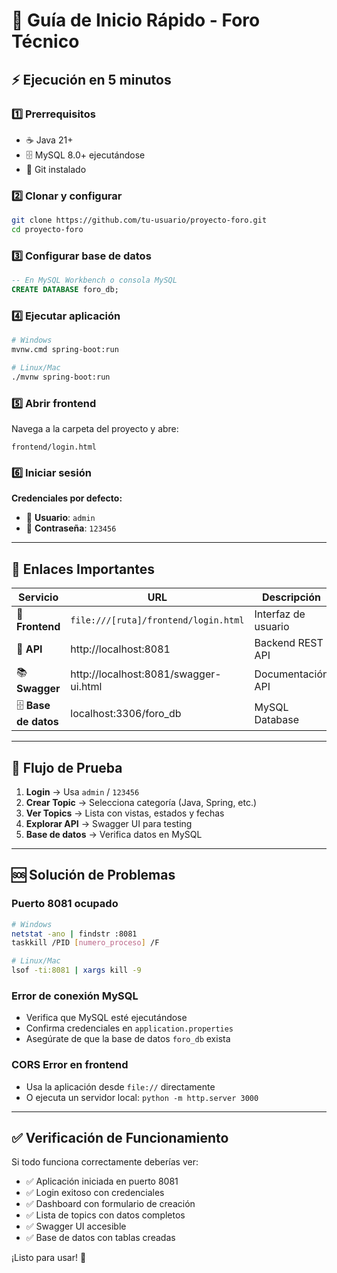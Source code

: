 # 🚀 Guía de Inicio Rápido - Foro Técnico

## ⚡ Ejecución en 5 minutos

### 1️⃣ Prerrequisitos
- ☕ Java 21+
- 🗄️ MySQL 8.0+ ejecutándose
- 🔧 Git instalado

### 2️⃣ Clonar y configurar
```bash
git clone https://github.com/tu-usuario/proyecto-foro.git
cd proyecto-foro
```

### 3️⃣ Configurar base de datos
```sql
-- En MySQL Workbench o consola MySQL
CREATE DATABASE foro_db;
```

### 4️⃣ Ejecutar aplicación
```bash
# Windows
mvnw.cmd spring-boot:run

# Linux/Mac  
./mvnw spring-boot:run
```

### 5️⃣ Abrir frontend
Navega a la carpeta del proyecto y abre:
```
frontend/login.html
```

### 6️⃣ Iniciar sesión
**Credenciales por defecto:**
- 👤 **Usuario**: `admin`
- 🔑 **Contraseña**: `123456`

---

## 🔗 Enlaces Importantes

| Servicio | URL | Descripción |
|----------|-----|-------------|
| 🎨 **Frontend** | `file:///[ruta]/frontend/login.html` | Interfaz de usuario |
| 🔧 **API** | http://localhost:8081 | Backend REST API |
| 📚 **Swagger** | http://localhost:8081/swagger-ui.html | Documentación API |
| 🗄️ **Base de datos** | localhost:3306/foro_db | MySQL Database |

---

## 🎯 Flujo de Prueba

1. **Login** → Usa `admin` / `123456`
2. **Crear Topic** → Selecciona categoría (Java, Spring, etc.)
3. **Ver Topics** → Lista con vistas, estados y fechas
4. **Explorar API** → Swagger UI para testing
5. **Base de datos** → Verifica datos en MySQL

---

## 🆘 Solución de Problemas

### Puerto 8081 ocupado
```bash
# Windows
netstat -ano | findstr :8081
taskkill /PID [numero_proceso] /F

# Linux/Mac
lsof -ti:8081 | xargs kill -9
```

### Error de conexión MySQL
- Verifica que MySQL esté ejecutándose
- Confirma credenciales en `application.properties`
- Asegúrate de que la base de datos `foro_db` exista

### CORS Error en frontend
- Usa la aplicación desde `file://` directamente
- O ejecuta un servidor local: `python -m http.server 3000`

---

## ✅ Verificación de Funcionamiento

Si todo funciona correctamente deberías ver:

- ✅ Aplicación iniciada en puerto 8081
- ✅ Login exitoso con credenciales
- ✅ Dashboard con formulario de creación
- ✅ Lista de topics con datos completos
- ✅ Swagger UI accesible
- ✅ Base de datos con tablas creadas

¡Listo para usar! 🎉